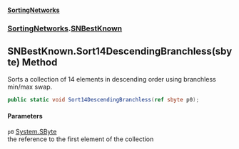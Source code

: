 #### [SortingNetworks](./index.md 'index')
### [SortingNetworks](./SortingNetworks.md 'SortingNetworks').[SNBestKnown](./SortingNetworks-SNBestKnown.md 'SortingNetworks.SNBestKnown')
## SNBestKnown.Sort14DescendingBranchless(sbyte) Method
Sorts a collection of 14 elements in descending order using branchless min/max swap.  
```csharp
public static void Sort14DescendingBranchless(ref sbyte p0);
```
#### Parameters
<a name='SortingNetworks-SNBestKnown-Sort14DescendingBranchless(sbyte)-p0'></a>
`p0` [System.SByte](https://docs.microsoft.com/en-us/dotnet/api/System.SByte 'System.SByte')  
the reference to the first element of the collection  
  
